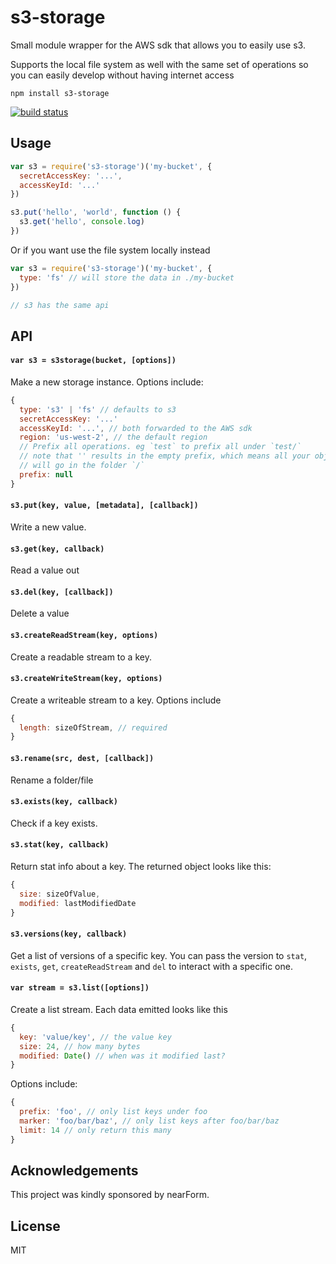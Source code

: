 # s3-storage

Small module wrapper for the AWS sdk that allows you to easily use s3.

Supports the local file system as well with the same set of operations so you can easily develop without having internet access

```
npm install s3-storage
```

[![build status](https://travis-ci.org/mafintosh/s3-storage.svg?branch=master)](https://travis-ci.org/mafintosh/s3-storage)

## Usage

``` js
var s3 = require('s3-storage')('my-bucket', {
  secretAccessKey: '...',
  accessKeyId: '...'
})

s3.put('hello', 'world', function () {
  s3.get('hello', console.log)
})
```

Or if you want use the file system locally instead

``` js
var s3 = require('s3-storage')('my-bucket', {
  type: 'fs' // will store the data in ./my-bucket
})

// s3 has the same api
```

## API

#### `var s3 = s3storage(bucket, [options])`

Make a new storage instance. Options include:

``` js
{
  type: 's3' | 'fs' // defaults to s3
  secretAccessKey: '...'
  accessKeyId: '...', // both forwarded to the AWS sdk
  region: 'us-west-2', // the default region
  // Prefix all operations. eg `test` to prefix all under `test/`
  // note that '' results in the empty prefix, which means all your objects
  // will go in the folder `/`
  prefix: null
}
```

#### `s3.put(key, value, [metadata], [callback])`

Write a new value.

#### `s3.get(key, callback)`

Read a value out

#### `s3.del(key, [callback])`

Delete a value

#### `s3.createReadStream(key, options)`

Create a readable stream to a key.

#### `s3.createWriteStream(key, options)`

Create a writeable stream to a key. Options include

``` js
{
  length: sizeOfStream, // required
}
```

#### `s3.rename(src, dest, [callback])`

Rename a folder/file

#### `s3.exists(key, callback)`

Check if a key exists.

#### `s3.stat(key, callback)`

Return stat info about a key. The returned object looks like this:

``` js
{
  size: sizeOfValue,
  modified: lastModifiedDate
}
```

#### `s3.versions(key, callback)`

Get a list of versions of a specific key. You can pass the version to `stat`, `exists`, `get`, `createReadStream` and `del`
to interact with a specific one.

#### `var stream = s3.list([options])`

Create a list stream. Each data emitted looks like this

``` js
{
  key: 'value/key', // the value key
  size: 24, // how many bytes
  modified: Date() // when was it modified last?
}
```

Options include:

``` js
{
  prefix: 'foo', // only list keys under foo
  marker: 'foo/bar/baz', // only list keys after foo/bar/baz
  limit: 14 // only return this many
}
```

## Acknowledgements

This project was kindly sponsored by nearForm.

## License

MIT
